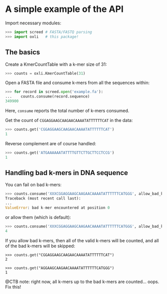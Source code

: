 # A simple example of the API

Import necessary modules:

```python
>>> import screed # FASTA/FASTQ parsing
>>> import oxli   # this package!

```

## The basics

Create a KmerCountTable with a k-mer size of 31:

```python
>>> counts = oxli.KmerCountTable(31)

```

Open a FASTA file and consume k-mers from all the sequences within:

```python
>>> for record in screed.open('example.fa'):
...    counts.consume(record.sequence)
349900

```

Here, `consume` reports the total number of k-mers consumed.

Get the count of `CGGAGGAAGCAAGAACAAAATATTTTTTCAT` in the data:

```python
>>> counts.get('CGGAGGAAGCAAGAACAAAATATTTTTTCAT')
1

```

Reverse complement are of course handled:
```python
>>> counts.get('ATGAAAAAATATTTTGTTCTTGCTTCCTCCG')
1

```


## Handling bad k-mers in DNA sequence

You can fail on bad k-mers:

```python
>>> counts.consume('XXXCGGAGGAAGCAAGAACAAAATATTTTTTCATGGG', allow_bad_kmers=False)
Traceback (most recent call last):
...
ValueError: bad k-mer encountered at position 0

```

or allow them (which is default):

```python
>>> counts.consume('XXXCGGAGGAAGCAAGAACAAAATATTTTTTCATGGG', allow_bad_kmers=True)
4

```

If you allow bad k-mers, then all of the valid k-mers will be counted, and all of the bad k-mers will be skipped:
```
>>> counts.get("CGGAGGAAGCAAGAACAAAATATTTTTTCAT")
2

>>> counts.get("AGGAAGCAAGAACAAAATATTTTTTCATGGG")
1

```

@CTB note: right now, all k-mers up to the bad k-mers are
counted... oops. Fix this!
